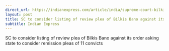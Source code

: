 ```yaml
---
direct_url: https://indianexpress.com/article/india/supreme-court-bilkis-bano-review-plea-consider-remission-convicts-8319977/
layout: post
title: SC to consider listing of review plea of Bilkis Bano against its order asking state to consider remission pleas of 11 convicts
subtitle: Indian Express
---
```


SC to consider listing of review plea of Bilkis Bano against its order asking state to consider remission pleas of 11 convicts
